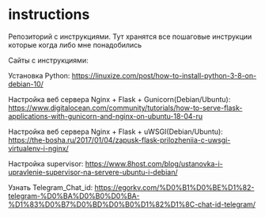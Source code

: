 # instructions
Репозиторий c инструкциями.
Тут хранятся все пошаговые инструкции которые когда либо мне понадобились

Сайты с инструкциями:

Установка Python: https://linuxize.com/post/how-to-install-python-3-8-on-debian-10/

Настройка веб сервера Nginx + Flask + Gunicorn(Debian/Ubuntu): https://www.digitalocean.com/community/tutorials/how-to-serve-flask-applications-with-gunicorn-and-nginx-on-ubuntu-18-04-ru

Настройка веб сервера Nginx + Flask + uWSGI(Debian/Ubuntu): https://the-bosha.ru/2017/01/04/zapusk-flask-prilozheniia-c-uwsgi-virtualenv-i-nginx/

Настройка supervisor: https://www.8host.com/blog/ustanovka-i-upravlenie-supervisor-na-servere-ubuntu-i-debian/

Узнать Telegram_Chat_id: https://egorkv.com/%D0%B1%D0%BE%D1%82-telegram-%D0%BA%D0%B0%D0%BA-%D1%83%D0%B7%D0%BD%D0%B0%D1%82%D1%8C-chat-id-telegram/

